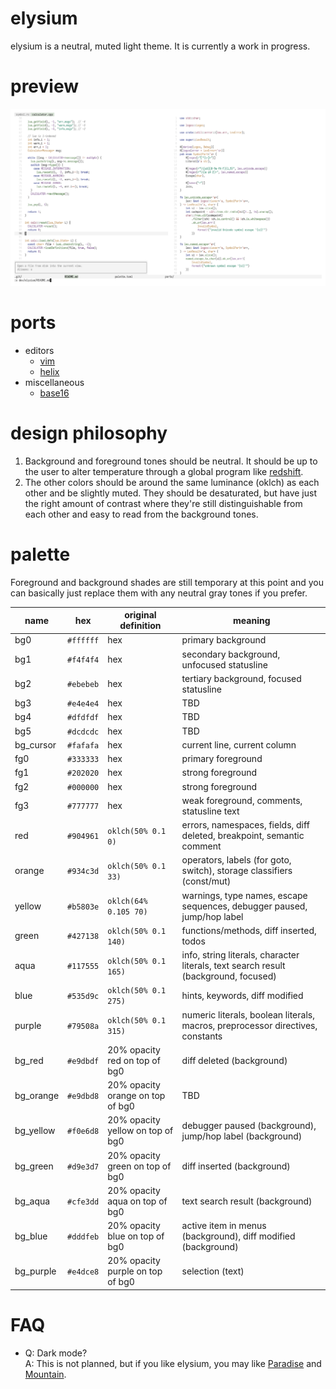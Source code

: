 # elysium
elysium is a neutral, muted light theme. It is currently a work in progress.

# preview
![preview image of elysium, showing code in the helix editor](assets/helix_preview.png)

# ports
- editors
  - [vim](https://github.com/Apeiros-46B/elysium/tree/main/ports/vim)
  - [helix](https://github.com/Apeiros-46B/elysium/tree/main/ports/helix)
- miscellaneous
  - [base16](https://github.com/Apeiros-46B/elysium/tree/main/ports/base16)

# design philosophy
1. Background and foreground tones should be neutral. It should be up to the user to alter temperature through a global program like [redshift](https://github.com/jonls/redshift).
2. The other colors should be around the same luminance (oklch) as each other and be slightly muted. They should be desaturated, but have just the right amount of contrast where they're still distinguishable from each other and easy to read from the background tones.

# palette
Foreground and background shades are still temporary at this point and you can basically just replace them with any neutral gray tones if you prefer.

|name      |hex      |original definition             |meaning                                                                                   |
|----------|---------|--------------------------------|------------------------------------------------------------------------------------------|
|bg0       |`#ffffff`|hex                             |primary background                                                                        |
|bg1       |`#f4f4f4`|hex                             |secondary background, unfocused statusline                                                |
|bg2       |`#ebebeb`|hex                             |tertiary background, focused statusline                                                   |
|bg3       |`#e4e4e4`|hex                             |TBD                                                                                       |
|bg4       |`#dfdfdf`|hex                             |TBD                                                                                       |
|bg5       |`#dcdcdc`|hex                             |TBD                                                                                       |
|bg_cursor |`#fafafa`|hex                             |current line, current column                                                              |
|fg0       |`#333333`|hex                             |primary foreground                                                                        |
|fg1       |`#202020`|hex                             |strong foreground                                                                         |
|fg2       |`#000000`|hex                             |strong foreground                                                                         |
|fg3       |`#777777`|hex                             |weak foreground, comments, statusline text                                                |
|red       |`#904961`|`oklch(50% 0.1 0)`              |errors, namespaces, fields, diff deleted, breakpoint, semantic comment                    |
|orange    |`#934c3d`|`oklch(50% 0.1 33)`             |operators, labels (for goto, switch), storage classifiers (const/mut)                     |
|yellow    |`#b5803e`|`oklch(64% 0.105 70)`           |warnings, type names, escape sequences, debugger paused, jump/hop label                   |
|green     |`#427138`|`oklch(50% 0.1 140)`            |functions/methods, diff inserted, todos                                                   |
|aqua      |`#117555`|`oklch(50% 0.1 165)`            |info, string literals, character literals, text search result (background, focused)       |
|blue      |`#535d9c`|`oklch(50% 0.1 275)`            |hints, keywords, diff modified                                                            |
|purple    |`#79508a`|`oklch(50% 0.1 315)`            |numeric literals, boolean literals, macros, preprocessor directives, constants            |
|bg\_red   |`#e9dbdf`|20% opacity red on top of bg0   |diff deleted (background)                                                                 |
|bg\_orange|`#e9dbd8`|20% opacity orange on top of bg0|TBD                                                                                       |
|bg\_yellow|`#f0e6d8`|20% opacity yellow on top of bg0|debugger paused (background), jump/hop label (background)                                 |
|bg\_green |`#d9e3d7`|20% opacity green on top of bg0 |diff inserted (background)                                                                |
|bg\_aqua  |`#cfe3dd`|20% opacity aqua on top of bg0  |text search result (background)                                                           |
|bg\_blue  |`#dddfeb`|20% opacity blue on top of bg0  |active item in menus (background), diff modified (background)                             |
|bg\_purple|`#e4dce8`|20% opacity purple on top of bg0|selection (text)                                                                          |

# FAQ
- Q: Dark mode?  
  A: This is not planned, but if you like elysium, you may like [Paradise](https://github.com/paradise-theme/paradise) and [Mountain](https://github.com/mountain-theme/Mountain).
